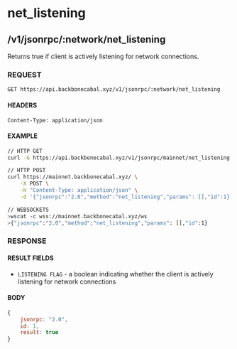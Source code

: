 # net_listening

## /v1/jsonrpc/:network/net_listening

Returns true if client is actively listening for network connections.

### REQUEST

`GET https://api.backbonecabal.xyz/v1/jsonrpc/:network/net_listening`

#### HEADERS

`Content-Type: application/json`

#### EXAMPLE

```bash
// HTTP GET
curl -G https://api.backbonecabal.xyz/v1/jsonrpc/mainnet/net_listening

// HTTP POST
curl https://mainnet.backbonecabal.xyz/ \
    -X POST \
    -H "Content-Type: application/json" \
    -d '{"jsonrpc":"2.0","method":"net_listening","params": [],"id":1}'

// WEBSOCKETS
>wscat -c wss://mainnet.backbonecabal.xyz/ws
>{"jsonrpc":"2.0","method":"net_listening","params": [],"id":1}
```

### RESPONSE

#### RESULT FIELDS

- `LISTENING FLAG` - a boolean indicating whether the client is actively
  listening for network connections

#### BODY

```js
{
    jsonrpc: "2.0",
    id: 1,
    result: true
}
```
